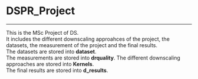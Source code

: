 # DSPR_Project
---------------------------------------------------------------------------------------------------------
This is the MSc Project of DS.  
It includes the different downscaling approahces of the project, the datasets, the measurement of the project and the final results.  
The datasets are stored into **dataset**.  
The measurements are stored into **drquality**.
The different downscaling approaches are stored into **Kernels**.  
The final results are stored into **d_results**. 
